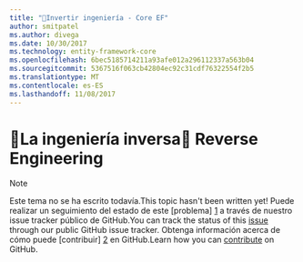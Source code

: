 ```yaml
---
title: "Invertir ingeniería - Core EF"
author: smitpatel
ms.author: divega
ms.date: 10/30/2017
ms.technology: entity-framework-core
ms.openlocfilehash: 6bec5185714211a93afe012a296112337a563b04
ms.sourcegitcommit: 5367516f063cb42804ec92c31cdf76322554f2b5
ms.translationtype: MT
ms.contentlocale: es-ES
ms.lasthandoff: 11/08/2017
---
```

# <a name="-reverse-engineering"></a><span data-ttu-id="74263-102">🔧La ingeniería inversa</span><span class="sxs-lookup"><span data-stu-id="74263-102">🔧 Reverse Engineering</span></span>

> [!NOTE]
> <span data-ttu-id="74263-103">Este tema no se ha escrito todavía.</span><span class="sxs-lookup"><span data-stu-id="74263-103">This topic hasn't been written yet!</span></span> <span data-ttu-id="74263-104">Puede realizar un seguimiento del estado de este [problema] [ 1] a través de nuestro issue tracker público de GitHub.</span><span class="sxs-lookup"><span data-stu-id="74263-104">You can track the status of this [issue][1] through our public GitHub issue tracker.</span></span> <span data-ttu-id="74263-105">Obtenga información acerca de cómo puede [contribuir] [ 2] en GitHub.</span><span class="sxs-lookup"><span data-stu-id="74263-105">Learn how you can [contribute][2] on GitHub.</span></span>


  [1]: https://github.com/aspnet/EntityFramework.Docs/issues/508
  [2]: https://github.com/aspnet/EntityFramework.Docs/blob/master/CONTRIBUTING.md
